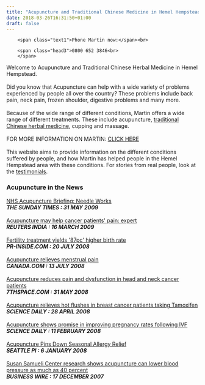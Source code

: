 ```yaml
---
title: "Acupuncture and Traditional Chinese Medicine in Hemel Hempstead"
date: 2018-03-26T16:31:50+01:00
draft: false
---
```


        <span class="text1">Phone Martin now:</span><br>

        <span class="head3">0800 652 3846<br>
        </span>
Welcome to Acupuncture and Traditional Chinese Herbal Medicine in Hemel Hempstead.<br>
        <br>
Did you know that Acupuncture can help with a wide variety of problems experienced by people all over the country? These problems include back pain, neck pain, frozen shoulder, digestive problems and many more.<br>
        <br>
Because of the wide range of different conditions, Martin offers a wide range of different treatments. These include acupuncture, <a href="Traditional-Chinese-Medicine.html">traditional Chinese herbal medicine</a>, cupping and massage.
        <br>
        <br>
        FOR MORE INFORMATION ON MARTIN: <a href="About-Martin.html">CLICK HERE</a><br>
        <br>
This website aims to provide information on the different conditions suffered by people, and how Martin has helped people in the Hemel Hempstead area with these conditions. For stories from real people, look at the <a href="Testimonials-2.html">testimonials</a>.<br>
 
<h3>Acupuncture in the News</h3>
<a target="_blank" href="http://www.thetimes.co.uk/tto/health//">NHS Acupuncture Briefing: Needle Works</a>
        <br>
        <strong><em>THE SUNDAY TIMES : 31 MAY 2009
</em></strong>
        <br>
        <br>
        <a target="_blank" href="http://in.reuters.com/article/lifestyleMolt/idINTRE52F1XG20090316">Acupuncture may help cancer patients' pain: expert</a>
        <br>
        <strong><em>REUTERS INDIA : 16 MARCH 2009
</em></strong>
        <br>
        <br>
        <a target="_blank" href="http://www.pr-inside.com/fertility-treatment-yields-87pc-higher-r713358.htm">Fertility treatment yields '87pc' higher birth rate</a>
        <br>
        <strong><em>PR-INSIDE.COM : 20 JULY 2008
</em></strong>
        <br>
        <br>
        <a target="_blank" href="http://www.canada.com/topics/bodyandhealth/story.html?id=47ef8d7f-f44d-4260-8ea3-6412d8feef09">Acupuncture relieves menstrual pain</a>
        <br>
        <strong><em>CANADA.COM : 13 JULY 2008
</em></strong>
        <br>
        <br>
        <a target="_blank" href="http://7thspace.com/headlines/282988/acupuncture_reduces_pain_and_dysfunction_in_head_and_neck_cancer_patients_after_neck_dissection.html">Acupuncture reduces pain and dysfunction in head and neck cancer patients</a>
        <br>
        <strong><em>7THSPACE.COM : 31 MAY 2008</em></strong>
        <br>
        <br>
        <a target="_blank" href="https://www.sciencedaily.com/releases/2008/04/080418080407.htm">Acupuncture relieves hot flushes in breast cancer patients taking Tamoxifen</a>
        <br>
        <strong><em>SCIENCE DAILY : 28 APRIL 2008</em></strong>
        <br>
        <br>
        <a target="_blank" href="https://www.sciencedaily.com/releases/2008/02/080210085601.htm">Acupuncture shows promise in improving pregnancy rates following IVF</a>
        <br>
        <strong><em>SCIENCE DAILY : 11 FEBRUARY 2008</em></strong>
        <br>
        <br>
        <a target="_blank" href="http://www.seattlepi.com/lifestyle/health/article/Natural-Medicine-Acupuncture-pins-down-seasonal-1260686.php">Acupuncture Pins Down Seasonal Allergy Relief</a>
        <br>
        <strong><em>SEATTLE PI : 6 JANUARY 2008</em></strong>
        <br>
        <br>
        <a target="_blank" href="http://hemel-acupuncture.co.uk/index.html">Susan Samueli Center research shows acupuncture can lower blood pressure as much as 40 percent</a>
        <br>
        <strong><em>BUSINESS WIRE : 17 DECEMBER 2007</em></strong>
